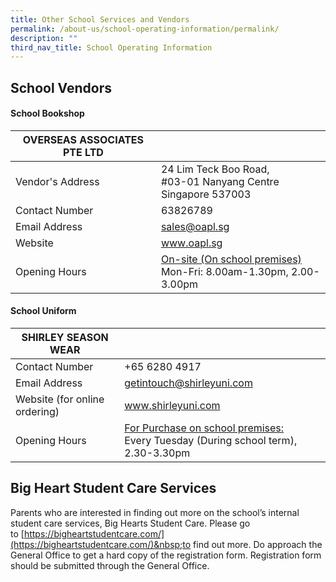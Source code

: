 ```yaml
---
title: Other School Services and Vendors
permalink: /about-us/school-operating-information/permalink/
description: ""
third_nav_title: School Operating Information
---
```

## **School Vendors**

#### **School Bookshop**<br>

| OVERSEAS ASSOCIATES PTE LTD |  | 
| -------- | -------- | 
| Vendor's Address    | 24 Lim Teck Boo Road, <br> #03-01 Nanyang Centre <br> Singapore 537003     | 
| Contact Number | 63826789 |
| Email Address | sales@oapl.sg |
| Website | www.oapl.sg |
| Opening Hours | <u>On-site (On school premises)</u><br> Mon-Fri: 8.00am-1.30pm, 2.00-3.00pm | 


#### **School Uniform**<br>

| SHIRLEY SEASON WEAR |  | 
| -------- | -------- | 
| Contact Number | +65 6280 4917 |
| Email Address | getintouch@shirleyuni.com |
| Website (for online ordering) | www.shirleyuni.com |
| Opening Hours | <u>For Purchase on school premises:</u><br>  Every Tuesday (During school term), 2.30-3.30pm |


## **Big Heart Student Care Services**

Parents who are interested in finding out more on the school’s internal student care services, Big Hearts Student Care. Please go to&nbsp;[https://bigheartstudentcare.com/](https://bigheartstudentcare.com/)&nbsp;to find out more. Do approach the General Office to get a hard copy of the registration form. Registration form should be submitted through the General Office.